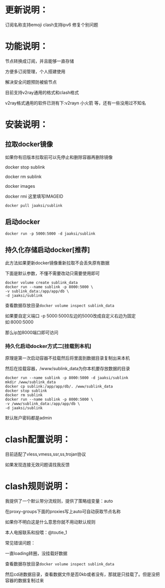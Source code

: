 # 更新说明：
订阅名称支持emoji
clash支持ipv6
修复个别问题
# 功能说明：

节点转换成订阅，并且能够一直存储

方便多订阅管理，个人搭建使用

解决安全问题预防被偷节点

目前支持v2ray通用的格式和clash格式

v2ray格式通用的软件已测有下:v2rayn 小火箭 等，还有一些没用过不知名

# 安装说明：

## 拉取docker镜像

如果你有旧版本拉取前可以先停止和删除容器再删除镜像

docker stop sublink

docker rm sublink

docker images

docker rmi 这里填写IMAGEID

```docker pull jaaksi/sublink```

## 启动docker

```docker run -p 5000:5000 -d jaaksi/sublink```

## 持久化存储启动docker[推荐]

此方法如果更新docker镜像重新拉取不会丢失原有数据

下面是默认参数，不懂不需要改动只需要使用即可

```
docker volume create sublink_data
docker run --name sublink -p 8000:5000 \
-v sublink_data:/app/app/db \
-d jaaksi/sublink
```

查看数据存放目录```docker volume inspect sublink_data```

如果要自定义端口 -p 5000:5000左边的5000改成自定义右边为固定如:8000:5000

那么ip加8000端口即可访问

### 持久化启动docker方式二[挂载到本机]

原理是第一次启动容器不挂载然后将里面到数据目录复制出来本机

然后在挂载容器，/www/sublink_data为你本机要存放数据的目录

```
docker run --name sublink -p 8000:5000 -d jaaksi/sublink
mkdir /www/sublink_data
docker cp sublink:/app/app/db/. /www/sublink_data
docker stop sublink
docker rm sublink
docker run --name sublink -p 8000:5000 \
-v /www/sublink_data:/app/app/db \
-d jaaksi/sublink
```

默认账户密码都是admin

# clash配置说明：

目前适配了vless,vmess,ssr,ss,trojan协议

如果发现连接无效问题请找我反馈

# clash规则说明：

我提供了一个默认带分流规则，提供了策略组变量：auto

在proxy-groups下面的proxies写上auto可自动获取节点名称

如果你不明白这是什么意思你就不用动默认规则

本人电报联系和投喂：@toutie_1

常见错误问题：

一直loading转圈，没挂载好数据

查看数据存放目录```docker volume inspect sublink_data```

然后cd进数据目录，查看数据文件是否0kb或者没有，那就是只挂载了。但是没把容器的数据复制过来

